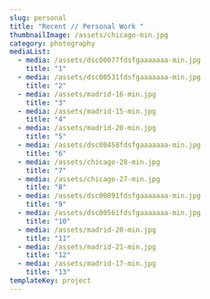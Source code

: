 ```yaml
---
slug: personal
title: "Recent // Personal Work "
thumbnailImage: /assets/chicago-min.jpg
category: photography
mediaList:
  - media: /assets/dsc00077fdsfgaaaaaaa-min.jpg
    title: "1"
  - media: /assets/dsc00531fdsfgaaaaaaa-min.jpg
    title: "2"
  - media: /assets/madrid-16-min.jpg
    title: "3"
  - media: /assets/madrid-15-min.jpg
    title: "4"
  - media: /assets/madrid-20-min.jpg
    title: "5"
  - media: /assets/dsc00458fdsfgaaaaaaa-min.jpg
    title: "6"
  - media: /assets/chicago-28-min.jpg
    title: "7"
  - media: /assets/chicago-27-min.jpg
    title: "8"
  - media: /assets/dsc00891fdsfgaaaaaaa-min.jpg
    title: "9"
  - media: /assets/dsc00561fdsfgaaaaaaa-min.jpg
    title: "10"
  - media: /assets/madrid-20-min.jpg
    title: "11"
  - media: /assets/madrid-21-min.jpg
    title: "12"
  - media: /assets/madrid-17-min.jpg
    title: "13"
templateKey: project
---
```

